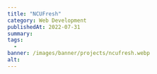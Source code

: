 ```yaml
---
title: "NCUFresh"
category: Web Development
publishedAt: 2022-07-31
summary:
tags:
  -
banner: /images/banner/projects/ncufresh.webp
alt:
---
```

